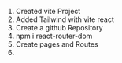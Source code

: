 1) Created vite Project 
2) Added Tailwind with vite react
3) Create a github Repository
4) npm i react-router-dom
5) Create pages and Routes
6) 